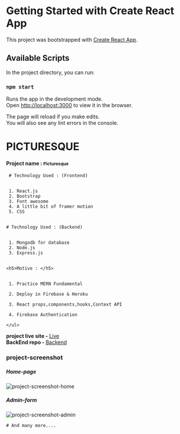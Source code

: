 # Getting Started with Create React App

This project was bootstrapped with [Create React App](https://github.com/facebook/create-react-app).

## Available Scripts

In the project directory, you can run:

### `npm start`

Runs the app in the development mode.\
Open [http://localhost:3000](http://localhost:3000) to view it in the browser.

The page will reload if you make edits.\
You will also see any lint errors in the console.

# PICTURESQUE

<h4>Project name :  <small>Picturesque</small></h4>


```
 # Technology Used : (Frontend) 
```
```
 
 1. React.js 
 2. Bootstrap 
 3. Font awesome
 4. A little bit of framer motion
 5. CSS
 
```
```
# Technology Used : (Backend) 
```
```
 
 1. Mongodb for database 
 2. Node.js 
 3. Express.js 
 
```
```
<h5>Motive : </h5>

```
```
 
 1. Practice MERN Fundamental 

 2. Deploy in Firebase & Heroku 

 3. React props,components,hooks,Context API 

 4. Firebase Authentication 

</ul>
```
<!-- Client Side repo : https://github.com/Porgramming-Hero-web-course/complete-website-client-sojol4242
Server Side repo : https://github.com/Porgramming-Hero-web-course/complete-website-server-sojol4242
live site : https://photography-2021.web.app/ -->

<strong>project live site - </strong> <a href="https://photography-2021.web.app/">Live</a> <br/>
<strong>BackEnd repo - </strong> <a href="https://github.com/Porgramming-Hero-web-course/complete-website-server-sojol4242">Backend</a>

<h3>project-screenshot</h3>
<!-- 
https://i.ibb.co/vqVSJL1/Screenshot-178.png
 -->
<h5>Home-page</h5>
<img src="https://i.ibb.co/4MTpQ9K/picturesque-8.jpg" alt="project-screenshot-home" title="home-page"/>
<h5>Admin-form </h5>
<img src="https://i.ibb.co/JsJRC18/Fire-Shot-Pro-Webpage-Screenshot-010-Picturesque-Your-Photographic-Partner-picturesque.png" alt="project-screenshot-admin" title="admin-form"/>

```
# And many more.... 
```
